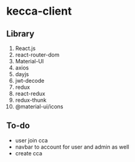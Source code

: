 # kecca-client

## Library

1. React.js
2. react-router-dom
3. Material-UI
4. axios
5. dayjs
6. jwt-decode
7. redux
8. react-redux
9. redux-thunk
10. @material-ui/icons

## To-do

- user join cca
- navbar to account for user and admin as well
- create cca
